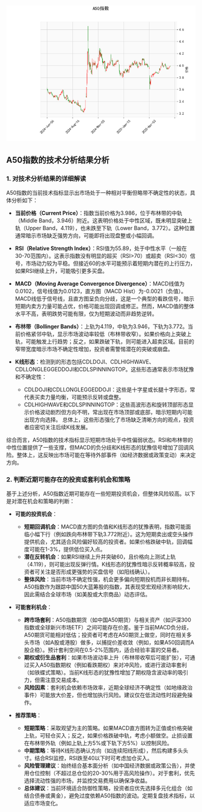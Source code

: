 ![图](SH300.png)

## A50指数的技术分析结果分析

### 1. 对技术分析结果的详细解读
A50指数的当前技术指标显示出市场处于一种相对平衡但略带不确定性的状态，具体分析如下：

- **当前价格（Current Price）**：指数当前价格为3.986，位于布林带的中轨（Middle Band，3.946）附近。这表明价格处于中性区域，既未明显突破上轨（Upper Band，4.119），也未跌至下轨（Lower Band，3.772）。这种位置通常暗示市场缺乏强势方向，可能即将出现盘整或小幅回调。

- **RSI（Relative Strength Index）**：RSI值为55.89，处于中性水平（一般在30-70范围内）。这表示指数没有明显的超买（RSI>70）或超卖（RSI<30）信号，市场动力较为平稳。但接近60的水平可能预示着短期内潜在的上行压力，如果RSI继续上升，可能吸引更多买盘。

- **MACD（Moving Average Convergence Divergence）**：MACD线值为0.0102，信号线值为0.0123，直方图（MACD Hist）为-0.0021（负值）。MACD线低于信号线，且直方图呈负向分歧，这是一个典型的看跌信号，暗示短期内卖方力量可能占优，价格可能出现回调或修正。然而，MACD值的整体水平不高，表明跌势可能有限，仅为短期波动而非趋势逆转。

- **布林带（Bollinger Bands）**：上轨为4.119，中轨为3.946，下轨为3.772。当前价格紧邻中轨，显示市场波动率较低（布林带收窄）。如果价格向上突破上轨，可能触发上行趋势；反之，如果跌破下轨，则可能进入超卖区域。目前的窄带宽度暗示市场不确定性增加，投资者需警惕潜在的突破或崩盘。

- **K线形态**：检测到的形态包括CDLDOJI、CDLHIGHWAVE、CDLLONGLEGGEDDOJI和CDLSPINNINGTOP。这些形态通常表示市场犹豫和不确定性：
  - CDLDOJI和CDLLONGLEGGEDDOJI：这些是十字星或长腿十字形态，常代表买卖力量均衡，可能预示反转或盘整。
  - CDLHIGHWAVE和CDLSPINNINGTOP：这些高波形态和旋转顶部形态显示价格波动剧烈但方向不明，常出现在市场顶部或底部，暗示短期内可能出现方向选择。
  总体上，这些形态强化了市场缺乏清晰方向的观点，投资者应密切关注后续K线发展。

综合而言，A50指数的技术指标显示短期市场处于中性偏弱状态。RSI和布林带的中性位置提供了一些支撑，但MACD的负分歧和K线形态的犹豫信号增加了回调风险。整体上，这反映出市场可能在等待外部事件（如经济数据或政策变动）来决定方向。

### 2. 判断近期可能存在的投资或套利机会和策略
基于上述分析，A50指数近期可能存在一些短期投资机会，但整体风险较高。以下是对潜在机会和策略的判断：

- **可能的投资机会**：
  - **短期回调机会**：MACD直方图的负值和K线形态的犹豫表明，指数可能面临小幅下行（例如跌向布林带下轨3.772附近）。这为短期卖出或空头操作提供机会，尤其适合风险偏好较高的投资者。如果价格跌破中轨，回调幅度可能在1-3%，提供低位买入点。
  - **潜在反转机会**：如果RSI继续上升并突破60，且价格向上测试上轨（4.119），则可能出现反弹行情。K线形态的犹豫性暗示反转概率较高，投资者可关注是否形成更强势的买盘信号（如阳线确认）。
  - **整体风险**：当前市场不确定性强，机会更多偏向短期投机而非长期持有。A50指数作为跟踪中国50大蓝筹股的指数，其表现受宏观经济影响较大，因此需结合全球市场（如美股或大宗商品）动态评估。

- **可能套利机会**：
  - **跨市场套利**：A50指数期货（如中国A50期货）与相关资产（如沪深300指数或全球新兴市场ETF）之间可能存在价差。鉴于当前MACD负分歧，A50期货可能相对低估；投资者可考虑在A50期货上做空，同时在相关多头市场（如A股或港股）做多，以捕捉价差收敛（例如，如果A50回调而A股企稳）。预计套利空间在0.5-2%范围内，适合经验丰富的交易者。
  - **期权或衍生品套利**：如果市场波动率上升（布林带收窄后可能扩张），可通过买入A50指数期权（例如看跌期权）来对冲风险，或进行波动率套利（如铁蝶式策略）。当前K线形态的犹豫性增加了期权隐含波动率的吸引力，但需注意交易成本。
  - **风险因素**：套利机会依赖市场效率，近期全球经济不确定性（如地缘政治事件）可能放大价差，但也增加执行风险。建议仅在低流动性时段避免操作。

- **推荐策略**：
  - **短期策略**：采取观望为主的策略。如果MACD直方图转为正值或价格突破上轨，可轻仓买入；反之，如果价格跌破中轨，考虑小额做空。止损设置在布林带外轨（例如上轨上方5%或下轨下方5%）以控制风险。
  - **中期策略**：等待K线形态确认方向（如连续阳线形成），然后构建多头头寸。结合RSI监控，RSI跌至40以下时可考虑加仓买入。
  - **风险管理建议**：始终结合基本面分析（如中国经济数据或政策公告），并使用仓位控制（不超过总仓位的20-30%用于高风险操作）。对于套利，优先选择流动性强的市场，并监控交易费用以确保净收益。
  - **总体建议**：当前环境适合防御性策略，投资者应优先选择多元化组合（如结合债券或黄金），避免过度依赖A50指数的波动。定期复盘技术指标，以适应市场变化。